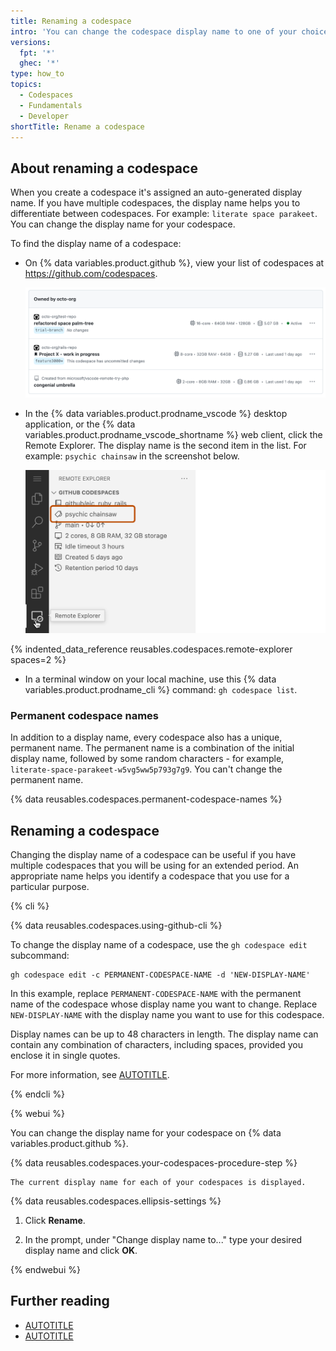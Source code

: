 ```yaml
---
title: Renaming a codespace
intro: 'You can change the codespace display name to one of your choice on {% data variables.product.github %} or using the {% data variables.product.prodname_cli %}.'
versions:
  fpt: '*'
  ghec: '*'
type: how_to
topics:
  - Codespaces
  - Fundamentals
  - Developer
shortTitle: Rename a codespace
---
```


## About renaming a codespace

When you create a codespace it's assigned an auto-generated display name. If you have multiple codespaces, the display name helps you to differentiate between codespaces. For example: `literate space parakeet`. You can change the display name for your codespace.

To find the display name of a codespace:

* On {% data variables.product.github %}, view your list of codespaces at https://github.com/codespaces.

   ![Screenshot of a list of three codespaces on the https://github.com/codespaces page."](/assets/images/help/codespaces/your-codespaces-list.png)

* In the {% data variables.product.prodname_vscode %} desktop application, or the {% data variables.product.prodname_vscode_shortname %} web client, click the Remote Explorer. The display name is the second item in the list. For example: `psychic chainsaw` in the screenshot below.

  ![Screenshot of the "Remote Explorer" in {% data variables.product.prodname_vscode_shortname %}. The codespace display name, "psychic chainsaw," is highlighted with a dark orange outline.](/assets/images/help/codespaces/codespaces-remote-explorer.png)

{% indented_data_reference reusables.codespaces.remote-explorer spaces=2 %}
* In a terminal window on your local machine, use this {% data variables.product.prodname_cli %} command: `gh codespace list`.

### Permanent codespace names

In addition to a display name, every codespace also has a unique, permanent name. The permanent name is a combination of the initial display name, followed by some random characters - for example, `literate-space-parakeet-w5vg5ww5p793g7g9`. You can't change the permanent name.

{% data reusables.codespaces.permanent-codespace-names %}

## Renaming a codespace

Changing the display name of a codespace can be useful if you have multiple codespaces that you will be using for an extended period. An appropriate name helps you identify a codespace that you use for a particular purpose.

{% cli %}

{% data reusables.codespaces.using-github-cli %}

To change the display name of a codespace, use the `gh codespace edit` subcommand:

```shell
gh codespace edit -c PERMANENT-CODESPACE-NAME -d 'NEW-DISPLAY-NAME'
```

In this example, replace `PERMANENT-CODESPACE-NAME` with the permanent name of the codespace whose display name you want to change. Replace `NEW-DISPLAY-NAME` with the display name you want to use for this codespace.

Display names can be up to 48 characters in length. The display name can contain any combination of characters, including spaces, provided you enclose it in single quotes.

For more information, see [AUTOTITLE](/codespaces/developing-in-a-codespace/using-github-codespaces-with-github-cli#rename-a-codespace).

{% endcli %}

{% webui %}

You can change the display name for your codespace on {% data variables.product.github %}.

{% data reusables.codespaces.your-codespaces-procedure-step %}

    The current display name for each of your codespaces is displayed.

{% data reusables.codespaces.ellipsis-settings %}
1. Click **Rename**.

1. In the prompt, under "Change display name to..." type your desired display name and click **OK**.

{% endwebui %}

## Further reading

* [AUTOTITLE](/codespaces/setting-your-user-preferences)
* [AUTOTITLE](/codespaces/managing-your-codespaces)
